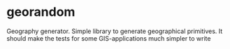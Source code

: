 # georandom
Geography generator. Simple library to generate geographical primitives. It should make the tests for some GIS-applications much simpler to write
